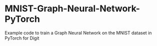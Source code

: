 # MNIST-Graph-Neural-Network-PyTorch

Example code to train a Graph Neural Network on the MNIST dataset in PyTorch for Digit